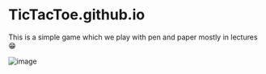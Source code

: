 # TicTacToe.github.io
This is a simple game which we play with pen and paper mostly in lectures 😁

![image](https://user-images.githubusercontent.com/88097649/224393144-59cd76ca-664f-4e64-8df5-70f39378525f.png)
